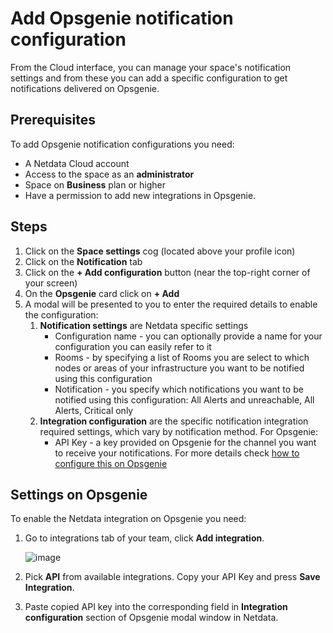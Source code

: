 # Add Opsgenie notification configuration

From the Cloud interface, you can manage your space's notification settings and from these you can add a specific configuration to get notifications delivered on Opsgenie.

## Prerequisites

To add Opsgenie notification configurations you need:

- A Netdata Cloud account
- Access to the space as an **administrator**
- Space on **Business** plan or higher
- Have a permission to add new integrations in Opsgenie.

## Steps

1. Click on the **Space settings** cog (located above your profile icon)
1. Click on the **Notification** tab
1. Click on the **+ Add configuration** button (near the top-right corner of your screen)
1. On the **Opsgenie** card click on **+ Add**
1. A modal will be presented to you to enter the required details to enable the configuration:
   1. **Notification settings** are Netdata specific settings
      - Configuration name - you can optionally provide a name for your configuration you can easily refer to it
      - Rooms - by specifying a list of Rooms you are select to which nodes or areas of your infrastructure you want to be notified using this configuration
      - Notification - you specify which notifications you want to be notified using this configuration: All Alerts and unreachable, All Alerts, Critical only
   1. **Integration configuration** are the specific notification integration required settings, which vary by notification method. For Opsgenie:
      - API Key - a key provided on Opsgenie for the channel you want to receive your notifications. For more details check [how to configure this on Opsgenie](#settings-on-opsgenie)

## Settings on Opsgenie

To enable the Netdata integration on Opsgenie you need:
1. Go to integrations tab of your team, click **Add integration**.

   ![image](https://user-images.githubusercontent.com/93676586/230361479-cb73919c-452d-47ec-8066-ed99be5f05e2.png)

1. Pick **API** from available integrations. Copy your API Key and press **Save Integration**.

1. Paste copied API key into the corresponding field in **Integration configuration** section of Opsgenie modal window in Netdata.
